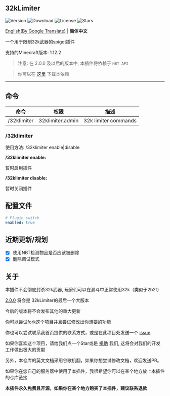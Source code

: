 32kLimiter
---
![Version](https://img.shields.io/github/v/release/GuangChen2333/32kLimiter)
![Download](https://img.shields.io/github/downloads/GuangChen2333/32kLimiter/total)
![License](https://img.shields.io/github/license/GuangChen2333/32kLimiter)
![Stars](https://img.shields.io/github/stars/GuangChen2333/32kLimiter)

[English(By Google Translate)](https://github.com/GuangChen2333/32kLimiter/blob/master/README.md) | **简体中文**

一个用于限制32k武器的spigot插件

支持的Minecraft版本: 1.12.2

> 注意: 在 2.0.0 及以后的版本中, 本插件将依赖于 `NBT API`

> 你可以在 [这里](https://www.spigotmc.org/resources/nbt-api.7939/) 下载本依赖
---

## 命令
| 命令 | 权限 | 描述 |
| --- | --- | --- |
| /32klimiter | 32klimiter.admin | 32k limiter commands |

### /32klimiter
使用方法: /32klimiter enable|disable

**/32klimiter enable:**

暂时启用插件

**/32klimiter disable:**

暂时关闭插件

## 配置文件
```yaml
# Plugin switch
enabled: true
```

## 近期更新/规划
- [x] 使用NBT检测物品是否应该被删除
- [x] 删除调试模式

## 关于
本插件不会彻底封杀32k武器, 玩家们可以在漏斗中正常使用32k（类似于2b2t）

[2.0.0](https://github.com/GuangChen2333/32kLimiter/releases/latest) 将会是 32kLimiter的最后一个大版本

今后的版本将不会发布其他的重大更新

你可以尝试fork这个项目并且尝试修改出你想要的功能

你也可以尝试联系我首页提供的联系方式，或是在此项目处发送一个 [issue](https://github.com/GuangChen2333/32kLimiter/issues)

如果你喜欢这个项目，请给我们点一个Star或是 [捐助](https://afdian.net/@GuangChen2333) 我们, 这将会对我们的开发工作做出极大的贡献

另外，本仓库的英文文档采用谷歌机翻，如果你想尝试修改文档，欢迎发送PR。

如果你在您自己的服务器中使用了本插件，我很希望你可以在某个地方放上本插件的仓库链接

**本插件永久免费且开源，如果你在某个地方购买了本插件，建议联系退款**